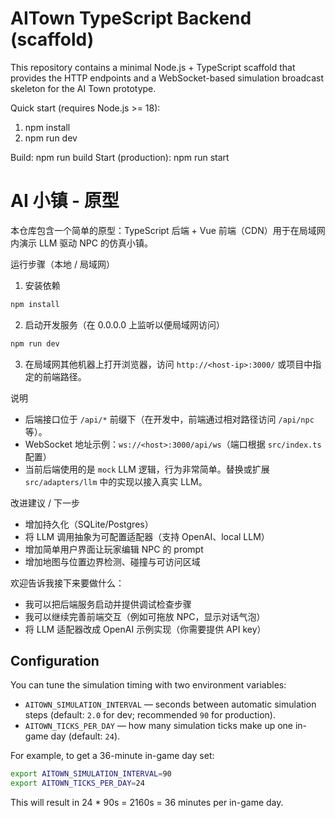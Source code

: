 # AITown TypeScript Backend (scaffold)

This repository contains a minimal Node.js + TypeScript scaffold that provides the HTTP endpoints and a WebSocket-based simulation broadcast skeleton for the AI Town prototype.

Quick start (requires Node.js >= 18):

1. npm install
2. npm run dev

Build: npm run build
Start (production): npm run start

# AI 小镇 - 原型

本仓库包含一个简单的原型：TypeScript 后端 + Vue 前端（CDN）用于在局域网内演示 LLM 驱动 NPC 的仿真小镇。

运行步骤（本地 / 局域网）

1. 安装依赖

```bash
npm install
```

2. 启动开发服务（在 0.0.0.0 上监听以便局域网访问）

```bash
npm run dev
```

3. 在局域网其他机器上打开浏览器，访问 `http://<host-ip>:3000/` 或项目中指定的前端路径。

说明

- 后端接口位于 `/api/*` 前缀下（在开发中，前端通过相对路径访问 `/api/npc` 等）。
- WebSocket 地址示例：`ws://<host>:3000/api/ws`（端口根据 `src/index.ts` 配置）
- 当前后端使用的是 `mock` LLM 逻辑，行为非常简单。替换或扩展 `src/adapters/llm` 中的实现以接入真实 LLM。

改进建议 / 下一步

- 增加持久化（SQLite/Postgres）
- 将 LLM 调用抽象为可配置适配器（支持 OpenAI、local LLM）
- 增加简单用户界面让玩家编辑 NPC 的 prompt
- 增加地图与位置边界检测、碰撞与可访问区域

欢迎告诉我接下来要做什么：
- 我可以把后端服务启动并提供调试检查步骤
- 我可以继续完善前端交互（例如可拖放 NPC，显示对话气泡）
- 将 LLM 适配器改成 OpenAI 示例实现（你需要提供 API key）

Configuration
-------------

You can tune the simulation timing with two environment variables:

- `AITOWN_SIMULATION_INTERVAL` — seconds between automatic simulation steps (default: `2.0` for dev; recommended `90` for production).
- `AITOWN_TICKS_PER_DAY` — how many simulation ticks make up one in-game day (default: `24`).

For example, to get a 36-minute in-game day set:

```bash
export AITOWN_SIMULATION_INTERVAL=90
export AITOWN_TICKS_PER_DAY=24
```

This will result in 24 * 90s = 2160s = 36 minutes per in-game day.
